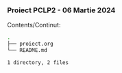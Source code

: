 ### Proiect PCLP2 - 06 Martie 2024 

Contents/Continut: 

```sh
.
├── proiect.org
└── README.md

1 directory, 2 files
```
